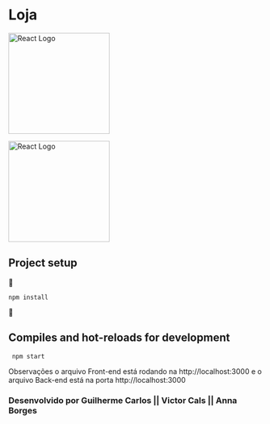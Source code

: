 # Loja

<p>
<a href="https://pt-br.reactjs.org" target="_blank"><img src="https://cdn.jsdelivr.net/gh//devicons/devicon/icons/react/react-original.svg" width="200" alt="React Logo"></a> 


<a href="https://pt-br.reactjs.org" target="_blank"><img src="https://cdn.jsdelivr.net/gh//devicons/devicon/icons/nodejs/nodejs-original.svg" width="200" alt="React Logo"></a>  </p>

## Project setup

:construction: 
```
npm install
```

 :construction:

## Compiles and hot-reloads for development

```
 npm start
```

Observações o arquivo Front-end está rodando na http://localhost:3000 e o arquivo Back-end está na porta  http://localhost:3000

### Desenvolvido por Guilherme Carlos ||  Victor Cals || Anna Borges

